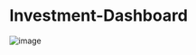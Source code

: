# Investment-Dashboard
![image](https://github.com/JarvisLu1029/Investment-Dashboard/assets/115854341/6d5c685e-2717-4694-9fce-ab6230f91c37)
